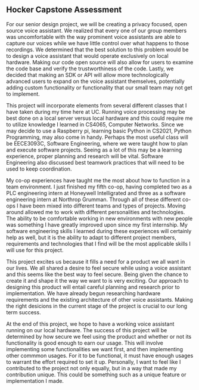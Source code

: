 ## Hocker Capstone Assessment

For our senior design project, we will be creating a privacy focused, open source voice assistant. We realized that every one of our group members was uncomfortable with the way prominent voice assistants are able to capture our voices while we have little control over what happens to those recordings. We determined that the best solution to this problem would be to design a voice assistant that would operate exclusively on local hardware. Making our code open source will also allow for users to examine the code base and verify the trustworthiness of the code. Lastly, we decided that making an SDK or API will allow more technologically advanced users to expand on the voice assistant themselves, potentially adding custom functionality or functionality that our small team may not get to implement. 

This project will incorporate elements from several different classes that I have taken during my time here at UC. Running voice processing may be best done on a local server versus local hardware and this could require me to utilize knowledge I learned in CS4065, Computer Networks. Since we may decide to use a Raspberry pi, learning basic Python in CS2021, Python Programming, may also come in handy. Perhaps the most useful class will be EECE3093C, Software Engineering, where we were taught how to plan and execute software projects. Seeing as a lot of this may be a learning experience, proper planning and research will be vital. Software Engineering also discussed best teamwork practices that will need to be used to keep coordination.

My co-op experiences have taught me the most about how to function in a team environment. I just finished my fifth co-op, having completed two as a PLC engineering intern at Honeywell Intelligrated and three as a software engineering intern at Northrop Grumman. Through all of these different co-ops I have been mixed into different teams and types of projects. Moving around allowed me to work with different personalities and technologies. The ability to be comfortable working in new environments with new people was something I have greatly improved upon since my first internship. My software engineering skills I learned during these experiences will certainly help as well, but it is the ability to adapt to different project members, requirements and technologies that I find will be the most applicable skills I will use for this project.

This project excites us because it fills a need for a product we all want in our lives. We all shared a desire to feel secure while using a voice assistant and this seems like the best way to feel secure. Being given the chance to create it and shape it the way we want to is very exciting. Our approach to designing this product will entail careful planning and research prior to implementation. We have already begun researching hardware requirements and the existing architecture of other voice assistants. Making the right desicions in the current stage of the project is crucial to our long term success.

At the end of this project, we hope to have a working voice assistant running on our local hardware. The success of this project will be determined by how secure we feel using the product and whether or not its functionality is good enough to earn our usage. This will involve implementing some functionalities we want first, and then implementing other commmon usages. For it to be functional, it must have enough usages to warrant the effort required to set it up. Personally, I want to feel like I contributed to the project not only equally, but in a way that made my contribution unique. This could be something such as a unique feature or implementation I made.  

        

